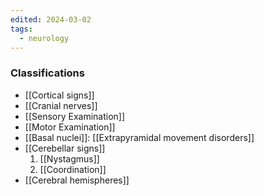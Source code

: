 ```yaml
---
edited: 2024-03-02
tags:
  - neurology
---
```

### Classifications
- [[Cortical signs]] 
- [[Cranial nerves]] 
- [[Sensory Examination]] 
- [[Motor Examination]] 
- [[Basal nuclei]]: [[Extrapyramidal movement disorders]] 
- [[Cerebellar signs]] 
	1. [[Nystagmus]] 
	2. [[Coordination]] 
- [[Cerebral hemispheres]] 